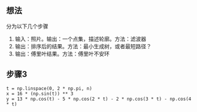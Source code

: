
## 想法
分为以下几个步骤
1. 输入：照片。输出：一个点集，描述轮廓。方法：滤波器
2. 输出：排序后的结果。方法：最小生成树，或者最短路径？
3. 输出：傅里叶结果。方法：傅里叶不安环



## 步骤3

```
t = np.linspace(0, 2 * np.pi, n)
x = 16 * (np.sin(t)) ** 3
y = 13 * np.cos(t) - 5 * np.cos(2 * t) - 2 * np.cos(3 * t) - np.cos(4 * t)
```
